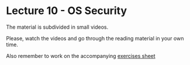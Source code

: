 # Lecture 10 - OS Security

The material is subdivided in small videos.

Please, watch the videos and go through the reading material in your own time.

Also remember to work on the accompanying [exercises sheet](../exercises/EXERCISE10.md)
